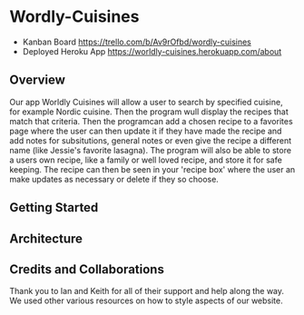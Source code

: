 # Wordly-Cuisines
- Kanban Board
https://trello.com/b/Av9rOfbd/wordly-cuisines
- Deployed Heroku App
https://worldly-cuisines.herokuapp.com/about


## Overview
Our app Worldly Cuisines will allow a user to search by specified cuisine, for example Nordic cuisine. Then the program wull display the recipes that match that criteria. Then the programcan add a chosen recipe to a favorites page where the user can then update it if they have made the recipe and add notes for subsitutions, general notes or even give the recipe a different name (like Jessie's favorite lasagna). The program will also be able to store a users own recipe, like a family or well loved recipe, and store it for safe keeping. The recipe can then be seen in your 'recipe box' where the user an make updates as necessary or delete if they so choose.

## Getting Started
<!-- What are the steps that a user must take in order to build this app on their own machine and get it running? -->

## Architecture
<!-- Provide a detailed description of the application design. What technologies (languages, libraries, etc) you're using, and any other relevant design information. -->






## Credits and Collaborations
Thank you to Ian and Keith for all of their support and help along the way. 
We used other various resources on how to style aspects of our website.

